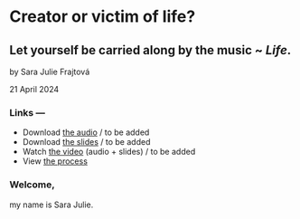 # Creator or victim of life? 
## Let yourself be carried along by the music ~ _Life_. ## 


by Sara Julie Frajtová

21 April 2024

### Links —
- Download [the audio](…) <!-- Optional audio-only — think podcast. --> / to be added
- Download [the slides](assets/surname-title-slides.pdf) <!-- Link to your slides: PDF, Figma, etc. --> / to be added
- Watch [the video](…) (audio + slides) / to be added
- View [the process](process.md) <!-- Preparation, show and tell your process; think, case study. -->

### Welcome,
my name is Sara Julie.
